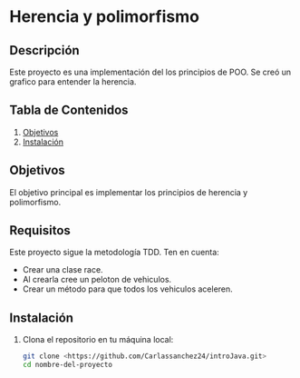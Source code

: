 # Herencia y polimorfismo

## Descripción

Este proyecto es una implementación del los principios de POO. Se creó un grafico para entender la herencia.

## Tabla de Contenidos
1. [Objetivos](#objetivos)
2. [Instalación](#instalación)

## Objetivos

El objetivo principal es implementar los principios de herencia y polimorfismo.

## Requisitos

Este proyecto sigue la metodología TDD. Ten en cuenta:
- Crear una clase race.
- Al crearla cree un peloton de vehiculos.
- Crear un método para que todos los vehiculos aceleren.



## Instalación

1. Clona el repositorio en tu máquina local:
   ```bash
   git clone <https://github.com/Carlassanchez24/introJava.git>
   cd nombre-del-proyecto

